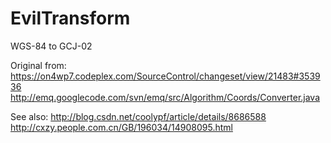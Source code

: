 EvilTransform
=============

WGS-84 to GCJ-02

Original from:
https://on4wp7.codeplex.com/SourceControl/changeset/view/21483#353936
http://emq.googlecode.com/svn/emq/src/Algorithm/Coords/Converter.java

See also:
http://blog.csdn.net/coolypf/article/details/8686588
http://cxzy.people.com.cn/GB/196034/14908095.html
